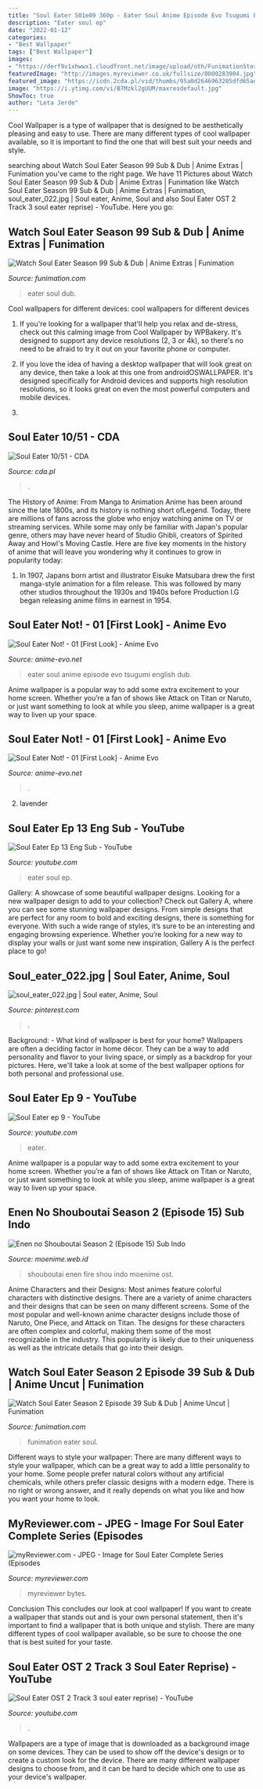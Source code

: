 ```yaml
---
title: "Soul Eater S01e09 360p - Eater Soul Anime Episode Evo Tsugumi English Dub"
description: "Eater soul ep"
date: "2022-01-12"
categories:
- "Best Wallpaper"
tags: ["Best Wallpaper"]
images:
- "https://derf9v1xhwwx1.cloudfront.net/image/upload/oth/FunimationStoreFront/1623942/English/1623942_English_KeyArt-OfficialVideoImage_01ca73d7-c64f-e711-8175-020165574d09.jpg"
featuredImage: "http://images.myreviewer.co.uk/fullsize/0000283904.jpg"
featured_image: "https://icdn.2cda.pl/vid/thumbs/95a0d2646963205dfd65ad1a1363d1449f932d36eca6532d3493914c92d8388c-171.jpg_ooooxooxox_1280x720.jpg"
image: "https://i.ytimg.com/vi/B7Mzkl2gUUM/maxresdefault.jpg"
ShowToc: true
author: "Leta Jerde"
---
```



Cool Wallpaper is a type of wallpaper that is designed to be aesthetically pleasing and easy to use. There are many different types of cool wallpaper available, so it is important to find the one that will best suit your needs and style.

	

		
searching about Watch Soul Eater Season 99 Sub &amp; Dub | Anime Extras | Funimation you've came to the right page. We have 11 Pictures about Watch Soul Eater Season 99 Sub &amp; Dub | Anime Extras | Funimation like Watch Soul Eater Season 99 Sub &amp; Dub | Anime Extras | Funimation, soul_eater_022.jpg | Soul eater, Anime, Soul and also Soul Eater OST 2 Track 3 soul eater reprise) - YouTube. Here you go:
		
    
## Watch Soul Eater Season 99 Sub &amp; Dub | Anime Extras | Funimation

<img loading=lazy src="https://derf9v1xhwwx1.cloudfront.net/image/upload/oth/FunimationStoreFront/1623942/English/1623942_English_KeyArt-OfficialVideoImage_01ca73d7-c64f-e711-8175-020165574d09.jpg" onerror="this.onerror=null;this.src='https://tse3.mm.bing.net/th?id=OIP.n0zLgyuLMb_86NqbW0WiawHaER&amp;pid=15.1';" alt="Watch Soul Eater Season 99 Sub &amp; Dub | Anime Extras | Funimation">

_Source: funimation.com_

>eater soul dub. 

	

Cool wallpapers for different devices:
cool wallpapers for different devices 

1. If you're looking for a wallpaper that'll help you relax and de-stress, check out this calming image from Cool Wallpaper by WPBakery. It's designed to support any device resolutions (2, 3 or 4k), so there's no need to be afraid to try it out on your favorite phone or computer.

2. If you love the idea of having a desktop wallpaper that will look great on any device, then take a look at this one from androidOSWALLPAPER. It's designed specifically for Android devices and supports high resolution resolutions, so it looks great on even the most powerful computers and mobile devices.

3.

    
## Soul Eater 10/51 - CDA

<img loading=lazy src="https://icdn.2cda.pl/vid/thumbs/95a0d2646963205dfd65ad1a1363d1449f932d36eca6532d3493914c92d8388c-171.jpg_ooooxooxox_1280x720.jpg" onerror="this.onerror=null;this.src='https://tse3.mm.bing.net/th?id=OIP.RwSKQDcuXNaqcBO3549q_AHaEK&amp;pid=15.1';" alt="Soul Eater 10/51 - CDA">

_Source: cda.pl_

>. 

	

The History of Anime: From Manga to Animation
Anime has been around since the late 1800s, and its history is nothing short ofLegend. Today, there are millions of fans across the globe who enjoy watching anime on TV or streaming services. While some may only be familiar with Japan's popular genre, others may have never heard of Studio Ghibli, creators of Spirited Away and Howl's Moving Castle. Here are five key moments in the history of anime that will leave you wondering why it continues to grow in popularity today:
1) In 1907, Japans born artist and illustrator Eisuke Matsubara drew the first manga-style animation for a film release. This was followed by many other studios throughout the 1930s and 1940s before Production I.G began releasing anime films in earnest in 1954.

    
## Soul Eater Not! - 01 [First Look] - Anime Evo

<img loading=lazy src="http://www.anime-evo.net/wp-content/uploads/2014/04/SoulNot_01_17.jpg" onerror="this.onerror=null;this.src='https://tse1.mm.bing.net/th?id=OIP.lcF1tXJGfytXM3ApllIUyAHaEK&amp;pid=15.1';" alt="Soul Eater Not! - 01 [First Look] - Anime Evo">

_Source: anime-evo.net_

>eater soul anime episode evo tsugumi english dub. 

	

Anime wallpaper is a popular way to add some extra excitement to your home screen. Whether you’re a fan of shows like Attack on Titan or Naruto, or just want something to look at while you sleep, anime wallpaper is a great way to liven up your space.

    
## Soul Eater Not! - 01 [First Look] - Anime Evo

<img loading=lazy src="https://www.anime-evo.net/wp-content/uploads/2014/04/SoulNot_01_10-1024x576.jpg" onerror="this.onerror=null;this.src='https://tse4.mm.bing.net/th?id=OIP.wMuJqz5hkScx8ymH9B_qJgHaEK&amp;pid=15.1';" alt="Soul Eater Not! - 01 [First Look] - Anime Evo">

_Source: anime-evo.net_

>. 

	

2. lavender 

    
## Soul Eater Ep 13 Eng Sub - YouTube

<img loading=lazy src="https://i.ytimg.com/vi/B7Mzkl2gUUM/maxresdefault.jpg" onerror="this.onerror=null;this.src='https://tse2.mm.bing.net/th?id=OIP.c8lASaUiuPbW6jAiPQF4VAHaEK&amp;pid=15.1';" alt="Soul Eater Ep 13 Eng Sub - YouTube">

_Source: youtube.com_

>eater soul ep. 

	

Gallery: A showcase of some beautiful wallpaper designs.
Looking for a new wallpaper design to add to your collection? Check out Gallery A, where you can see some stunning wallpaper designs. From simple designs that are perfect for any room to bold and exciting designs, there is something for everyone. With such a wide range of styles, it’s sure to be an interesting and engaging browsing experience. Whether you’re looking for a new way to display your walls or just want some new inspiration, Gallery A is the perfect place to go!





	
	
    
## Soul_eater_022.jpg | Soul Eater, Anime, Soul

<img loading=lazy src="https://i.pinimg.com/736x/b2/9e/e7/b29ee7410c5f50e62e8e38236cdfc214.jpg" onerror="this.onerror=null;this.src='https://tse3.mm.bing.net/th?id=OIP.fID1jqHYIT56isNJSrmoyQHaEo&amp;pid=15.1';" alt="soul_eater_022.jpg | Soul eater, Anime, Soul">

_Source: pinterest.com_

>. 

	

Background: - What kind of wallpaper is best for your home?
Wallpapers are often a deciding factor in home décor. They can be a way to add personality and flavor to your living space, or simply as a backdrop for your pictures. Here, we'll take a look at some of the best wallpaper options for both personal and professional use.

    
## Soul Eater Ep 9 - YouTube

<img loading=lazy src="https://i.ytimg.com/vi/JbNs1C5mmz8/hqdefault.jpg" onerror="this.onerror=null;this.src='https://tse3.mm.bing.net/th?id=OIP.8rbC3PqtmTx9aCX0maxNjAHaFj&amp;pid=15.1';" alt="Soul Eater ep 9 - YouTube">

_Source: youtube.com_

>eater. 

	

Anime wallpaper is a popular way to add some extra excitement to your home screen. Whether you’re a fan of shows like Attack on Titan or Naruto, or just want something to look at while you sleep, anime wallpaper is a great way to liven up your space.

    
## Enen No Shouboutai Season 2 (Episode 15) Sub Indo

<img loading=lazy src="https://i0.wp.com/moenime.web.id/wp-content/uploads/2020/07/Enen-no-Shouboutai-S2.png" onerror="this.onerror=null;this.src='https://tse2.mm.bing.net/th?id=OIP.6ExiNk1tmTNCVc6apRZnjgHaEK&amp;pid=15.1';" alt="Enen no Shouboutai Season 2 (Episode 15) Sub Indo">

_Source: moenime.web.id_

>shouboutai enen fire shou indo moenime ost. 

	

Anime Characters and their Designs: Most animes feature colorful characters with distinctive designs.
There are a variety of anime characters and their designs that can be seen on many different screens. Some of the most popular and well-known anime character designs include those of Naruto, One Piece, and Attack on Titan. The designs for these characters are often complex and colorful, making them some of the most recognizable in the industry. This popularity is likely due to their uniqueness as well as the intricate details that go into their design.

    
## Watch Soul Eater Season 2 Episode 39 Sub &amp; Dub | Anime Uncut | Funimation

<img loading=lazy src="https://derf9v1xhwwx1.cloudfront.net/image/upload/c_fill,q_60,h_630,w_1290/oth/FunimationStoreFront/1347089/English/1347089_English_KeyArt-OfficialVideoImage_0beee67b-2c83-e911-8175-020165574d09.jpg" onerror="this.onerror=null;this.src='https://tse3.mm.bing.net/th?id=OIP.sxd-kz_6983-_kJSASQG7QHaDn&amp;pid=15.1';" alt="Watch Soul Eater Season 2 Episode 39 Sub &amp; Dub | Anime Uncut | Funimation">

_Source: funimation.com_

>funimation eater soul. 

	

Different ways to style your wallpaper:
There are many different ways to style your wallpaper, which can be a great way to add a little personality to your home. Some people prefer natural colors without any artificial chemicals, while others prefer classic designs with a modern edge. There is no right or wrong answer, and it really depends on what you like and how you want your home to look.

    
## MyReviewer.com - JPEG - Image For Soul Eater Complete Series (Episodes

<img loading=lazy src="http://images.myreviewer.co.uk/fullsize/0000283904.jpg" onerror="this.onerror=null;this.src='https://tse4.mm.bing.net/th?id=OIP.QHpHmV8Z14vbPOvgmo6b3QHaEK&amp;pid=15.1';" alt="myReviewer.com - JPEG - Image for Soul Eater Complete Series (Episodes">

_Source: myreviewer.com_

>myreviewer bytes. 

	

Conclusion
This concludes our look at cool wallpaper! If you want to create a wallpaper that stands out and is your own personal statement, then it's important to find a wallpaper that is both unique and stylish. There are many different types of cool wallpaper available, so be sure to choose the one that is best suited for your taste.

    
## Soul Eater OST 2 Track 3 Soul Eater Reprise) - YouTube

<img loading=lazy src="https://i.ytimg.com/vi/5fv3n0BPASc/hqdefault.jpg" onerror="this.onerror=null;this.src='https://tse1.mm.bing.net/th?id=OIP.9wJqR1RemNTvcsG_yEk76AHaFj&amp;pid=15.1';" alt="Soul Eater OST 2 Track 3 soul eater reprise) - YouTube">

_Source: youtube.com_

>. 

	

Wallpapers are a type of image that is downloaded as a background image on some devices. They can be used to show off the device's design or to create a custom look for the device. There are many different wallpaper designs to choose from, and it can be hard to decide which one to use as your device's wallpaper.

